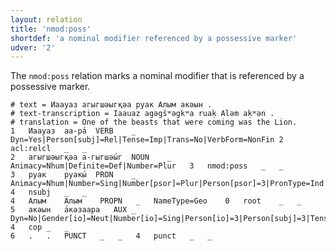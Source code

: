 ```yaml
---
layout: relation
title: 'nmod:poss'
shortdef: 'a nominal modifier referenced by a possessive marker'
udver: '2'
---
```


The `nmod:poss` relation marks a nominal modifier that is referenced by a possessive marker.

~~~ conllu
# text = Иаауаз агыгшәыгқәа руак Алым акәын .
# text-transcription = Iaauaz agəgšʷəgkʷa ruaḳ Aləm aḳʷən .
# translation = One of the beasts that were coming was the Lion.
1	Иаауаз	аа-ра́	VERB	_	Dyn=Yes|Person[subj]=Rel|Tense=Imp|Trans=No|VerbForm=NonFin	2	acl:relcl	_	_
2	агыгшәыгқәа	а-гыгшәы́г	NOUN	_	Animacy=Nhum|Definite=Def|Number=Plur	3	nmod:poss	_	_
3	руак	руакы́	PRON	_	Animacy=Nhum|Number=Sing|Number[psor]=Plur|Person[psor]=3|PronType=Ind	4	nsubj	_	_
4	Алым	Алым	PROPN	_	NameType=Geo	0	root	_	_
5	акәын	а́кәзаара	AUX	_	Dyn=No|Gender[io]=Neut|Number[io]=Sing|Person[io]=3|Person[subj]=3|Tense=Imp|VerbForm=Fin	4	cop	_	_
6	.	.	PUNCT	_	_	4	punct	_	_

~~~

<!-- Interlanguage links updated Po 11. listopadu 2024, 20:11:05 CET -->
